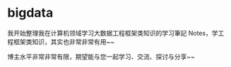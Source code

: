 
# bigdata

我开始整理我在计算机领域学习大数据工程框架类知识的学习筆記 Notes，学工程框架类知识，其实也非常非常有用~~

博主水平非常非常有限，期望能与您一起学习、交流、探讨与分享~~
